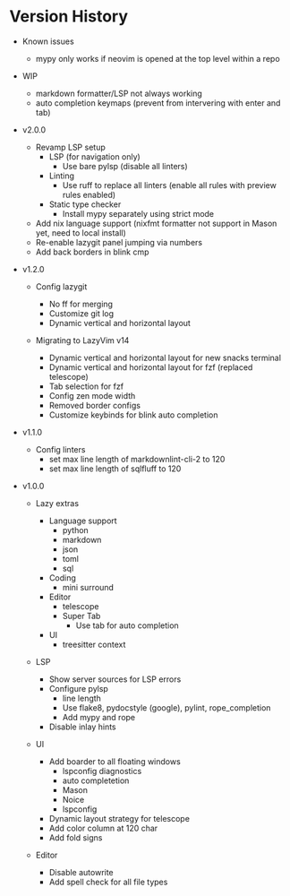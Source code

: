 # Version History

- Known issues

  - mypy only works if neovim is opened at the top level within a repo

- WIP

  - markdown formatter/LSP not always working
  - auto completion keymaps (prevent from intervering with enter and tab)

- v2.0.0

  - Revamp LSP setup
    - LSP (for navigation only)
      - Use bare pylsp (disable all linters)
    - Linting
      - Use ruff to replace all linters (enable all rules with preview rules enabled)
    - Static type checker
      - Install mypy separately using strict mode
  - Add nix language support (nixfmt formatter not support in Mason yet, need to local install)
  - Re-enable lazygit panel jumping via numbers
  - Add back borders in blink cmp

- v1.2.0

  - Config lazygit
    - No ff for merging
    - Customize git log
    - Dynamic vertical and horizontal layout

  - Migrating to LazyVim v14
    - Dynamic vertical and horizontal layout for new snacks terminal
    - Dynamic vertical and horizontal layout for fzf (replaced telescope)
    - Tab selection for fzf
    - Config zen mode width
    - Removed border configs
    - Customize keybinds for blink auto completion

- v1.1.0

  - Config linters
    - set max line length of markdownlint-cli-2 to 120
    - set max line length of sqlfluff to 120

- v1.0.0

  - Lazy extras
    - Language support
      - python
      - markdown
      - json
      - toml
      - sql
    - Coding
      - mini surround
    - Editor
      - telescope
      - Super Tab
        - Use tab for auto completion
    - UI
      - treesitter context

  - LSP
    - Show server sources for LSP errors
    - Configure pylsp
      - line length
      - Use flake8, pydocstyle (google), pylint, rope_completion
      - Add mypy and rope
    - Disable inlay hints

  - UI
    - Add boarder to all floating windows
      - lspconfig diagnostics
      - auto completetion
      - Mason
      - Noice
      - lspconfig
    - Dynamic layout strategy for telescope
    - Add color column at 120 char
    - Add fold signs

  - Editor
    - Disable autowrite
    - Add spell check for all file types
